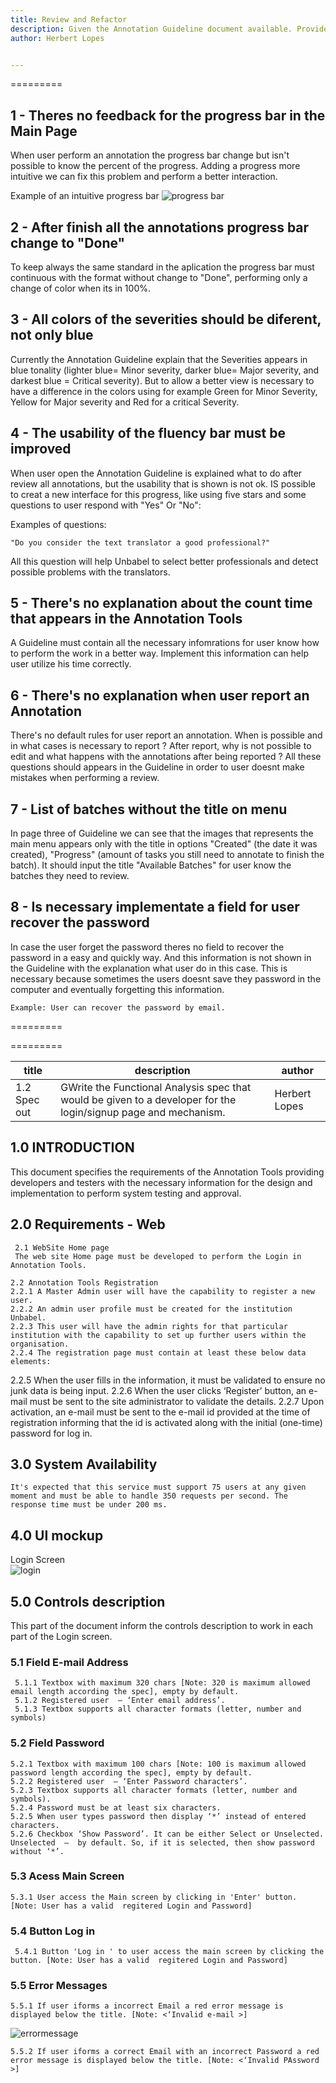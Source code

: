 ```yaml
---
title: Review and Refactor
description: Given the Annotation Guideline document available. Provide 5 specific examples of things you would change, why and how.
author: Herbert Lopes


---
```

=========

## 1 - Theres no feedback for the progress bar in the Main Page

When user perform an annotation the progress bar change but isn't possible to know the percent of the progress. Adding a
progress more intuitive we can fix this problem and perform a better interaction.


Example of an intuitive progress bar
![progress bar](https://user-images.githubusercontent.com/5126039/39676719-9f44b162-5145-11e8-97e9-ba48851ee651.jpg)


## 2 - After finish all the annotations progress bar change to "Done"

To keep always the same standard in the aplication the progress bar must continuous with the format without change to "Done", performing only a change of color when its in 100%.


## 3 - All colors of the severities should be diferent, not only blue 

Currently the Annotation Guideline explain that the Severities appears in blue tonality (lighter blue= Minor severity, darker blue= Major
severity, and darkest blue = Critical severity). But to allow a better view is necessary to have a difference in the colors using for example Green for Minor Severity, Yellow for Major severity and Red for a critical Severity. 


## 4 - The usability of the fluency bar must be improved

When user open the Annotation Guideline is explained what to do after review all annotations, but the usability that is shown is not ok. IS possible to creat a new interface for this progress, like using five stars and some questions to user respond with "Yes" Or "No": 

Examples of questions: 
```
"Do you consider the text translator a good professional?"
```

All this question will help Unbabel to select better professionals and detect possible problems with the translators.

## 5 - There's no explanation about the count time that appears in the Annotation Tools

A Guideline must contain all the necessary infomrations for user know how to perform the work in a better way. Implement this information can help user utilize his time correctly.

## 6 - There's no explanation when user report an Annotation

There's no default rules for user report an annotation. When is possible and in what cases is necessary to report ? 
After report, why is not possible to edit and what happens with the annotations after being reported ?
All these questions should appears in the Guideline in order to user doesnt make mistakes when performing a review. 

## 7 - List of batches without the title on menu

In page three of Guideline we can see that the images that represents the main menu appears only with the title in options "Created" (the date it was created), "Progress" (amount of tasks you still need to annotate to finish the batch). 
It should input the title "Available Batches" for user know the batches they need to review.

 ## 8 - Is necessary implementate a field for user recover the password
 
 In case the user forget the password theres no field to recover the password in a easy and quickly way. And this information is not shown in the Guideline with the explanation what user do in this case. This is necessary because sometimes the users doesnt save they password in the computer and eventually forgetting this information.
 
 ```
 Example: User can recover the password by email.
 
 ```
=========


=========



|title|description|author|
|---|---|---|
|1.2 Spec out|GWrite the Functional Analysis spec that would be given to a developer for the login/signup page and mechanism.|Herbert Lopes|



## 1.0 INTRODUCTION
This document specifies the requirements of the Annotation Tools providing developers and testers with the necessary information for the design and implementation to perform system testing and approval.


## 2.0 Requirements - Web
  
     2.1 WebSite Home page
     The web site Home page must be developed to perform the Login in Annotation Tools.
   
    2.2 Annotation Tools Registration
    2.2.1 A Master Admin user will have the capability to register a new user.
    2.2.2 An admin user profile must be created for the institution Unbabel. 
    2.2.3 This user will have the admin rights for that particular institution with the capability to set up further users within the organisation. 
    2.2.4 The registration page must contain at least these below data elements: 		

   
   2.2.5 When the user fills in the information, it must be validated to ensure no junk data is being input. 
   2.2.6 When the user clicks ‘Register’ button, an e-mail must be sent to the site administrator to validate the details. 
   2.2.7 Upon activation, an e-mail must be sent to the e-mail id provided at the time of registration informing that the id is activated along with the initial (one-time) password for log in.


## 3.0 System Availability

    It's expected that this service must support 75 users at any given moment and must be able to handle 350 requests per second. The response time must be under 200 ms.
    
    
## 4.0 UI mockup


Login Screen   
![login](https://user-images.githubusercontent.com/5126039/39731311-59b92bde-523d-11e8-914b-9185329b608b.png)


## 5.0 Controls description


This part of the document inform the controls description to work in each part of the Login screen.
    
###  5.1 Field E-mail Address
     5.1.1 Textbox with maximum 320 chars [Note: 320 is maximum allowed email length according the spec], empty by default.
     5.1.2 Registered user  – ‘Enter email address’.
     5.1.3 Textbox supports all character formats (letter, number and symbols)
    
###  5.2 Field Password 
    5.2.1 Textbox with maximum 100 chars [Note: 100 is maximum allowed password length according the spec], empty by default.
    5.2.2 Registered user  – ‘Enter Password characters’.
    5.2.3 Textbox supports all character formats (letter, number and symbols).
    5.2.4 Password must be at least six characters.
    5.2.5 When user types password then display ‘*’ instead of entered characters.
    5.2.6 Checkbox ‘Show Password’. It can be either Select or Unselected. Unselected  –  by default. So, if it is selected, then show password without ‘*’.
      
### 5.3 Acess Main Screen
    5.3.1 User access the Main screen by clicking in 'Enter' button. [Note: User has a valid  regitered Login and Password]
       
### 5.4 Button Log in
     5.4.1 Button 'Log in ' to user access the main screen by clicking the button. [Note: User has a valid  regitered Login and Password]
       
###  5.5 Error Messages
    5.5.1 If user iforms a incorrect Email a red error message is displayed below the title. [Note: <‘Invalid e-mail >]
       
   ![errormessage](https://user-images.githubusercontent.com/5126039/39732956-a389303e-5246-11e8-8c26-050c4a6e6f04.png)
     
    5.5.2 If user iforms a correct Email with an incorrect Password a red error message is displayed below the title. [Note: <‘Invalid PAssword >]
       
       
       

       
       


